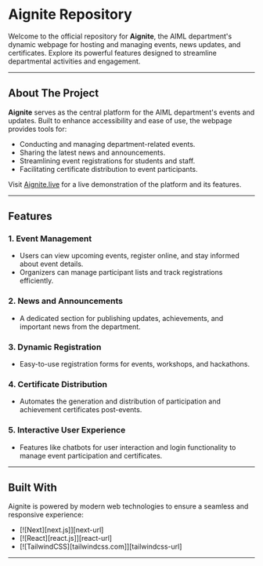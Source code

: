 # Aignite Repository

<!-- PROJECT LOGO -->
Welcome to the official repository for **Aignite**, the AIML department's dynamic webpage for hosting and managing events, news updates, and certificates. Explore its powerful features designed to streamline departmental activities and engagement.

---

## About The Project

**Aignite** serves as the central platform for the AIML department's events and updates. Built to enhance accessibility and ease of use, the webpage provides tools for:

- Conducting and managing department-related events.
- Sharing the latest news and announcements.
- Streamlining event registrations for students and staff.
- Facilitating certificate distribution to event participants.

Visit [Aignite.live](https://aignite.live) for a live demonstration of the platform and its features.

---

## Features

### 1. **Event Management**
   - Users can view upcoming events, register online, and stay informed about event details.
   - Organizers can manage participant lists and track registrations efficiently.

### 2. **News and Announcements**
   - A dedicated section for publishing updates, achievements, and important news from the department.

### 3. **Dynamic Registration**
   - Easy-to-use registration forms for events, workshops, and hackathons.

### 4. **Certificate Distribution**
   - Automates the generation and distribution of participation and achievement certificates post-events.

### 5. **Interactive User Experience**
   - Features like chatbots for user interaction and login functionality to manage event participation and certificates.

---

## Built With

Aignite is powered by modern web technologies to ensure a seamless and responsive experience:

- [![Next][next.js]][next-url]
- [![React][react.js]][react-url]
- [![TailwindCSS][tailwindcss.com]][tailwindcss-url]

---
